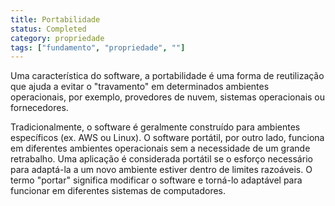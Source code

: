 ```yaml
---
title: Portabilidade
status: Completed
category: propriedade
tags: ["fundamento", "propriedade", ""]
---
```


Uma característica do software, a portabilidade é uma forma de reutilização que ajuda a evitar o "travamento" em determinados ambientes operacionais, por exemplo, provedores de nuvem, sistemas operacionais ou fornecedores.

Tradicionalmente, o software é geralmente construído para ambientes específicos (ex. AWS ou Linux). 
O software portátil, por outro lado, funciona em diferentes ambientes operacionais sem a necessidade de um grande retrabalho. 
Uma aplicação é considerada portátil se o esforço necessário para adaptá-la a um novo ambiente estiver dentro de limites razoáveis. 
O termo "portar" significa modificar o software e torná-lo adaptável para funcionar em diferentes sistemas de computadores.
